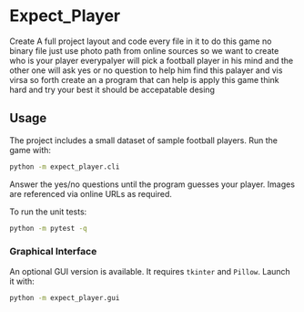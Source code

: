 # Expect_Player

Create A full project layout and code every file in it to do this game no binary file just use photo path from online sources
so we want to create who is your player everypalyer will pick a football player in his mind and the other one will ask yes or no question to help him find this palayer and vis virsa so forth
create an a program that can help is apply this game
think hard and try your best
it should be accepatable desing

## Usage

The project includes a small dataset of sample football players. Run the game
with:

```bash
python -m expect_player.cli
```

Answer the yes/no questions until the program guesses your player. Images are
referenced via online URLs as required.

To run the unit tests:

```bash
python -m pytest -q
```

### Graphical Interface

An optional GUI version is available. It requires `tkinter` and `Pillow`.
Launch it with:

```bash
python -m expect_player.gui
```
